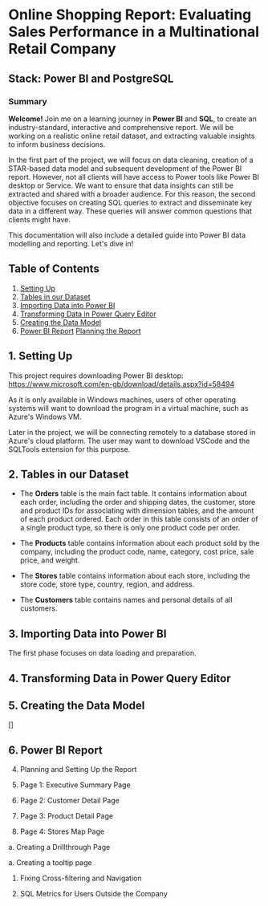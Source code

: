 # Online Shopping Report: Evaluating Sales Performance in a Multinational Retail Company
## Stack: Power BI and PostgreSQL

### Summary
**Welcome!** Join me on a learning journey in **Power BI** and **SQL**, to create an industry-standard, interactive and comprehensive report.  We will be working on a realistic online retail dataset, and extracting valuable insights to inform business decisions.
 
In the first part of the project, we will focus on data cleaning, creation of a STAR-based data model and subsequent development of the Power BI report. However, not all clients will have access to Power tools like Power BI desktop or Service. We want to ensure that data insights can still be extracted and shared with a broader audience. For this reason, the second objective focuses on creating SQL queries to extract and disseminate key data in a different way. These queries will answer common questions that clients might have.
 
This documentation will also include a detailed guide into Power BI data modelling and reporting. Let's dive in!
 
## Table of Contents
1. [Setting Up](#1-setting-up)
2. [Tables in our Dataset](#2-tables-in-our-dataset)
3. [Importing Data into Power BI](#3-importing-data-into-power-bi)
4. [Transforming Data in Power Query Editor](#4-transforming-data-in-power-query-editor)
5. [Creating the Data Model](#5-creating-the-data-model)
6. [Power BI Report](#6-power-BI-report)
[Planning the Report](#6.1-planning-the-report)



## 1. Setting Up
 
This project requires downloading Power BI desktop: https://www.microsoft.com/en-gb/download/details.aspx?id=58494

As it is only available in Windows machines, users of other operating systems will want to download the program in a virtual machine, such as Azure's Windows VM.

Later in the project, we will be connecting remotely to a database stored in Azure's cloud platform. The user may want to download VSCode and the SQLTools extension for this purpose. 
 
## 2. Tables in our Dataset
 
- The **Orders** table is the main fact table. It contains information about each order, including the order and shipping dates, the customer, store and product IDs for associating with dimension tables, and the amount of each product ordered. Each order in this table consists of an order of a single product type, so there is only one product code per order.
 
- The **Products** table contains information about each product sold by the company, including the product code, name, category, cost price, sale price, and weight.
 
- The **Stores** table contains information about each store, including the store code, store type, country, region, and address.
 
- The **Customers** table contains names and personal details of all customers. 
 
## 3. Importing Data into Power BI
 
The first phase focuses on data loading and preparation. 
 
 
## 4. Transforming Data in Power Query Editor
 
 
## 5. Creating the Data Model


[]

## 6. Power BI Report
 
 
4.	Planning and Setting Up the Report
 
 
 
5.	Page 1: Executive Summary Page
 
 
 
 
 
1.	Page 2: Customer Detail Page
 
 
 
 
 
 
1.	Page 3: Product Detail Page
 
 
 
 
 
 
 
 
 
 
1.	Page 4: Stores Map Page
 
 
 
 
 
a.	Creating a Drillthrough Page
 
 
 
 
a.	Creating a tooltip page
 
 
 
 
 
 
 
 
1.	Fixing Cross-filtering and Navigation
 
1.	SQL Metrics for Users Outside the Company

